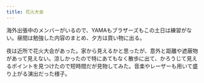 ```yaml
---
title: 花火大会
---
```


海外出張中のメンバーがいるので、YAMAもブラザーズもこの土日は練習がない。昼間は勉強した内容のまとめ、夕方は買い物に出る。

夜は近所で花火大会があった。家から見えるかと思ったが、意外と距離や遮蔽物があって見えない。涼しかったので特にあてもなく散歩に出て、かろうじて見えるポイントを見つけたので短時間だが見物してみた。音楽やレーザーも用いて盛り上がる演出だった様子。
